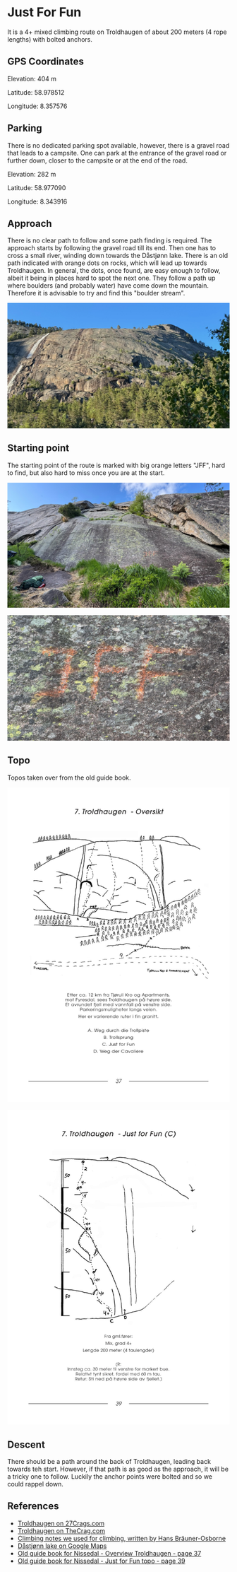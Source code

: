 # Just For Fun

It is a 4+ mixed climbing route on Troldhaugen of about 200 meters (4 rope lengths) with bolted anchors.

## GPS Coordinates

Elevation: 404 m

Latitude: 58.978512

Longitude: 8.357576

## Parking

There is no dedicated parking spot available, however, there is a gravel road that leads to a campsite. One can park at the entrance of the gravel road or further down, closer to the campsite or at the end of the road.

Elevation: 282 m

Latitude: 58.977090

Longitude: 8.343916

## Approach

There is no clear path to follow and some path finding is required. The approach starts by following the gravel road till its end. Then one has to cross a small river, winding down towards the Dåstjønn lake. There is an old path indicated with orange dots on rocks, which will lead up towards Troldhaugen. In general, the dots, once found, are easy enough to follow, albeit it being in places hard to spot the next one. They follow a path up where boulders (and probably water) have come down the mountain. Therefore it is advisable to try and find this "boulder stream".

![Image showing Troldhaugen](../images/Troldhaugen.jpg)

## Starting point

The starting point of the route is marked with big orange letters "JFF", hard to find, but also hard to miss once you are at the start.

![Image showing the start of the route](../images/JustForFun-Start.jpg)

![Image showing the markings of the start of the route](../images/JustForFun-Marking.jpg)

## Topo

Topos taken over from the old guide book.

![Troldhaugen overview topo](../images/Troldhaugen-Topo.jpg)

![Just for Fun topo](../images/JustForFun-Topo.jpg)

## Descent

There should be a path around the back of Troldhaugen, leading back towards teh start. However, if that path is as good as the approach, it will be a tricky one to follow. Luckily the anchor points were bolted and so we could rappel down.

## References

- [Troldhaugen on 27Crags.com](https://27crags.com/crags/troldhaugen)
- [Troldhaugen on TheCrag.com](https://www.thecrag.com/en/climbing/norway/eastern-norway/area/320921535)
- [Climbing notes we used for climbing, written by Hans Bräuner-Osborne](https://www.climb.dk/Nissedalen1.html)
- [Dåstjønn lake on Google Maps](https://www.google.com/maps/place/Ron+bru/@58.9792585,8.3147756,15z)
- [Old guide book for Nissedal - Overview Troldhaugen - page 37](https://www.yumpu.com/no/document/read/8721842/frer-nissedal-osi-fjell/36)
- [Old guide book for Nissedal - Just for Fun topo - page 39](https://www.yumpu.com/no/document/read/8721842/frer-nissedal-osi-fjell/39)